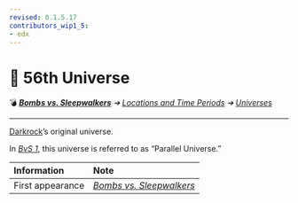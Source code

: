 ```yaml
---
revised: 0.1.5.17
contributors_wip1_5:
- edx
---
```


# 📄 56th Universe

💣 ***[Bombs vs. Sleepwalkers][home]** ➔ [Locations and Time Periods][locations] ➔ [Universes][universes]*

****

[Darkrock][char_darkrock]’s original universe.

In [*BvS 1*][bvs1], this universe is referred to as “Parallel Universe.”

| Information | Note |
| :---------- | :--- |
| First appearance | [*Bombs vs. Sleepwalkers*][bvs1] |

[home]: /README.md
[bvs1]: /games/bvs1.md
[char_darkrock]: /characters/darkrock.md
[locations]: /locations/readme.md
[universes]: /locations/universes/readme.md
